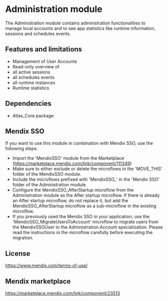 # Administration module
The Administration module contains administration functionalities to manage local accounts and to see app statistics like runtime information, sessions and schedules events.

## Features and limitations
- Management of User Accounts
- Read-only overview of
- all active sessions
- all schedules events
- all runtime instances
- Runtime statistics

## Dependencies
- Atlas_Core package

## Mendix SSO
If you want to use this module in combination with Mendix SSO, use the following steps:
- Import the 'MendixSSO' module from the Marketplace (https://marketplace.mendix.com/link/component/111349)
- Make sure to either exclude or delete the microflows in the 'MOVE_THIS' folder of the MendixSSO module.
- Include the microflows prefixed with 'MendixSSO_' in the 'Mendix SSO' folder of the Administration module.
- Configure the MendixSSO_AfterStartup microflow from the Administration module as the After startup microflow. If there is already an After startup microflow, do not replace it, but add the MendixSSO_AfterStartup microflow as a sub-microflow in the existing microflow.
- If you previously used the Mendix SSO in your application, use the 'MendixSSO_MigrateUsersToAccount' microflow to migrate users from the MendixSSOUser to the Administration.Account specialization. Please read the instructions in the microflow carefully before executing the migration.

## License
https://www.mendix.com/terms-of-use/

## Mendix marketplace
https://marketplace.mendix.com/link/component/23513
